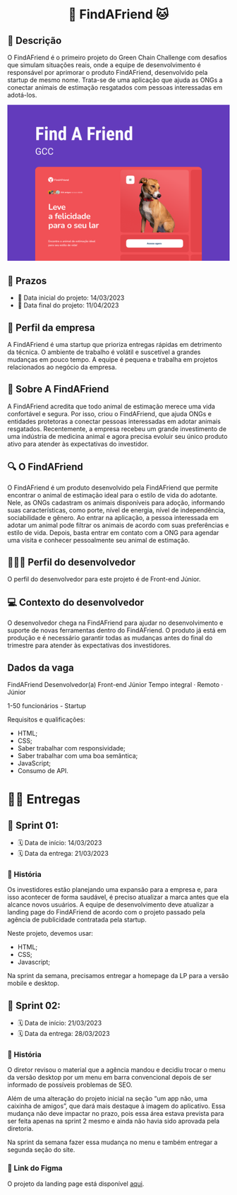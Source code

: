 <h1 align="center"> 🐶 FindAFriend 🐱 </h1>

## 📝 Descrição

O FindAFriend é o primeiro projeto do Green Chain Challenge com desafios que simulam situações reais, onde a equipe de desenvolvimento é responsável por aprimorar o produto FindAFriend, desenvolvido pela startup de mesmo nome. Trata-se de uma aplicação que ajuda as ONGs a conectar animais de estimação resgatados com pessoas interessadas em adotá-los.

<img alt="Capa Do Projeto FindAFriend" src="assets/images/Capa.png">

## 📅 Prazos

- 📅 Data inicial do projeto: 14/03/2023
- 📅 Data final do projeto: 11/04/2023


## 🏢 Perfil da empresa

A FindAFriend é uma startup que prioriza entregas rápidas em detrimento da técnica. O ambiente de trabalho é volátil e suscetível a grandes mudanças em pouco tempo. A equipe é pequena e trabalha em projetos relacionados ao negócio da empresa.

## 🐾 Sobre A FindAFriend

A FindAFriend acredita que todo animal de estimação merece uma vida confortável e segura. Por isso, criou o FindAFriend, que ajuda ONGs e entidades protetoras a conectar pessoas interessadas em adotar animais resgatados. Recentemente, a empresa recebeu um grande investimento de uma indústria de medicina animal e agora precisa evoluir seu único produto ativo para atender às expectativas do investidor.

## 🔍 O FindAFriend

O FindAFriend é um produto desenvolvido pela FindAFriend que permite encontrar o animal de estimação ideal para o estilo de vida do adotante. Nele, as ONGs cadastram os animais disponíveis para adoção, informando suas características, como porte, nível de energia, nível de independência, sociabilidade e gênero. Ao entrar na aplicação, a pessoa interessada em adotar um animal pode filtrar os animais de acordo com suas preferências e estilo de vida. Depois, basta entrar em contato com a ONG para agendar uma visita e conhecer pessoalmente seu animal de estimação.

## 👩🏽‍💻 Perfil do desenvolvedor

O perfil do desenvolvedor para este projeto é de Front-end Júnior.

## 💻 Contexto do desenvolvedor

O desenvolvedor chega na FindAFriend para ajudar no desenvolvimento e suporte de novas ferramentas dentro do FindAFriend. O produto já está em produção e é necessário garantir todas as mudanças antes do final do trimestre para atender às expectativas dos investidores.

## Dados da vaga

FindAFriend
Desenvolvedor(a) Front-end Júnior
Tempo integral · Remoto · Júnior

1-50 funcionários - Startup

Requisitos e qualificações:

- HTML;
- CSS;
- Saber trabalhar com responsividade;
- Saber trabalhar com uma boa semântica;
- JavaScript;
- Consumo de API.

# 🏃‍♂️ Entregas

## 🚀 Sprint 01:

- 🗓️ Data de início: 14/03/2023
- 🗓️ Data da entrega: 21/03/2023

### 📖 História

Os investidores estão planejando uma expansão para a empresa e, para isso acontecer de forma saudável, é preciso atualizar a marca antes que ela alcance novos usuários. A equipe de desenvolvimento deve atualizar a landing page do FindAFriend de acordo com o projeto passado pela agência de publicidade contratada pela startup.

Neste projeto, devemos usar:
- HTML;
- CSS; 
- Javascript;

Na sprint da semana, precisamos entregar a homepage da LP para a versão mobile e desktop.

## 🚀 Sprint 02:

- 🗓️ Data de início: 21/03/2023
- 🗓️ Data da entrega: 28/03/2023

### 📖 História

O diretor revisou o material que a agência mandou e decidiu trocar o menu da versão desktop por um menu em barra convencional depois de ser informado de possíveis problemas de SEO. 

Além de uma alteração do projeto inicial na seção “um app não, uma caixinha de amigos”, que dará mais destaque à imagem do aplicativo. Essa mudança não deve impactar no prazo, pois essa área estava prevista para ser feita apenas na sprint 2 mesmo e ainda não havia sido aprovada pela diretoria.

Na sprint da semana fazer essa mudança no menu e também entregar a segunda seção do site.

### 🔗 Link do Figma

O projeto da landing page está disponível <a href="https://www.figma.com/community/file/1219640728562616972/GCC-%231---FindAFriend" target="_blank">aqui</a>.
